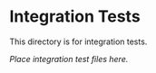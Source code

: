 # Integration Tests

This directory is for integration tests.

*Place integration test files here.*
